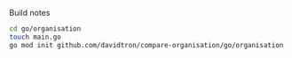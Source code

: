 Build notes
```bash
cd go/organisation
touch main.go
go mod init github.com/davidtron/compare-organisation/go/organisation
```
